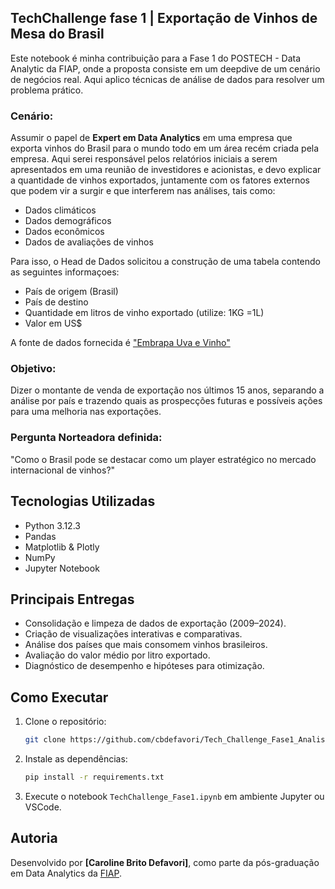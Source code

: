 ## TechChallenge fase 1 | Exportação de Vinhos de Mesa do Brasil

Este notebook é minha contribuição para a Fase 1 do POSTECH - Data Analytic da FIAP, onde a proposta consiste em um deepdive de um cenário de negócios real. Aqui aplico técnicas de análise de dados para resolver um problema prático. 


### Cenário:

Assumir o papel de **Expert em Data Analytics** em uma empresa que exporta vinhos do Brasil para o mundo todo em um área recém criada pela empresa.
Aqui serei responsável pelos relatórios iniciais a serem apresentados em uma reunião de investidores e acionistas, e devo explicar a quantidade de vinhos exportados, juntamente com os fatores externos que podem vir a surgir e que interferem nas análises, tais como:

- Dados climáticos
- Dados demográficos
- Dados econômicos
- Dados de avaliações de vinhos

Para isso, o Head de Dados solicitou a construção de uma tabela contendo as seguintes informaçoes: 

- País de origem (Brasil)
- País de destino
- Quantidade em litros de vinho exportado (utilize: 1KG =1L)
- Valor em US$

A fonte de dados fornecida é ["Embrapa Uva e Vinho"](http://vitibrasil.cnpuv.embrapa.br/index.php?opcao=opt_01)

### Objetivo: 

Dizer o montante de venda de exportação nos últimos 15 anos, separando a análise por país e trazendo quais as prospecções futuras e 
possíveis ações para uma melhoria nas exportações. 

### Pergunta Norteadora definida:

"Como o Brasil pode se destacar como um player estratégico no mercado internacional de vinhos?"

## Tecnologias Utilizadas

- Python 3.12.3
- Pandas
- Matplotlib & Plotly
- NumPy
- Jupyter Notebook

## Principais Entregas

- Consolidação e limpeza de dados de exportação (2009–2024).
- Criação de visualizações interativas e comparativas.
- Análise dos países que mais consomem vinhos brasileiros.
- Avaliação do valor médio por litro exportado.
- Diagnóstico de desempenho e hipóteses para otimização.

## Como Executar

1. Clone o repositório:
   ```bash
   git clone https://github.com/cbdefavori/Tech_Challenge_Fase1_AnaliseVinhos.git
   ```
2. Instale as dependências:
   ```bash
   pip install -r requirements.txt
   ```
3. Execute o notebook `TechChallenge_Fase1.ipynb` em ambiente Jupyter ou VSCode.

## Autoria

Desenvolvido por **[Caroline Brito Defavori]**, como parte da pós-graduação em Data Analytics da [FIAP](https://postech.fiap.com.br/curso/data-analytics).
